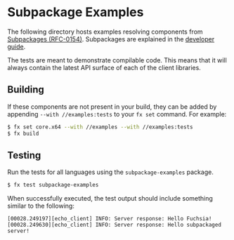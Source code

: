 # Subpackage Examples

The following directory hosts examples resolving components from
[Subpackages (RFC-0154)](/docs/contribute/governance/rfcs/0154_subpackages.md).
Subpackages are explained in the
[developer guide](/docs/concepts/packages/subpackages.md).

The tests are meant to demonstrate compilable code. This means that
it will always contain the latest API surface of each of the client libraries.

## Building

If these components are not present in your build, they can be added by
appending `--with //examples:tests` to your `fx set` command. For example:

```bash
$ fx set core.x64 --with //examples --with //examples:tests
$ fx build
```

## Testing

Run the tests for all languages using the `subpackage-examples` package.

```bash
$ fx test subpackage-examples
```

When successfully executed, the test output should include something similar to
the following:

```
[00028.249197][echo_client] INFO: Server response: Hello Fuchsia!
[00028.249630][echo_client] INFO: Server response: Hello subpackaged server!
```
